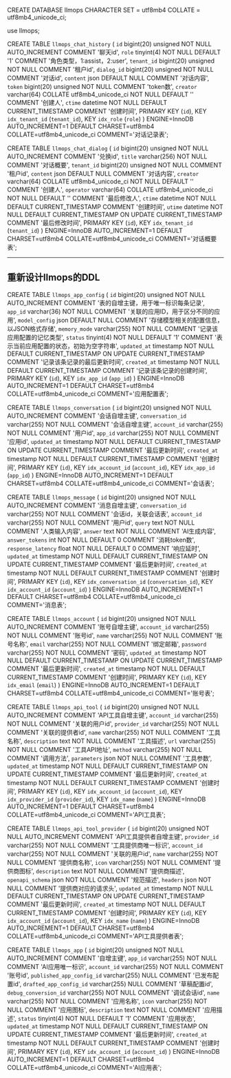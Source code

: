 CREATE DATABASE llmops
CHARACTER SET = utf8mb4
COLLATE = utf8mb4_unicode_ci;

use llmops;


CREATE TABLE `llmops_chat_history` (
  `id` bigint(20) unsigned NOT NULL AUTO_INCREMENT COMMENT '聊天id',
  `role` tinyint(4) NOT NULL DEFAULT '1' COMMENT '角色类型，1:assist，2:user',
  `tenant_id` bigint(20) unsigned NOT NULL COMMENT '租户id',
  `dialog_id` bigint(20) unsigned NOT NULL COMMENT '对话id',
  `content` json DEFAULT NULL COMMENT '对话内容',
  `token` bigint(20) unsigned NOT NULL COMMENT 'token数',
  `creator` varchar(64) COLLATE utf8mb4_unicode_ci NOT NULL DEFAULT '' COMMENT '创建人',
  `ctime` datetime NOT NULL DEFAULT CURRENT_TIMESTAMP COMMENT '创建时间',
  PRIMARY KEY (`id`),
  KEY `idx_tenant_id` (`tenant_id`),
  KEY `idx_role` (`role`)
) ENGINE=InnoDB AUTO_INCREMENT=1 DEFAULT CHARSET=utf8mb4 COLLATE=utf8mb4_unicode_ci COMMENT='对话记录表';


CREATE TABLE `llmops_chat_dialog` (
  `id` bigint(20) unsigned NOT NULL AUTO_INCREMENT COMMENT '兑换id',
  `title` varchar(256) NOT NULL COMMENT '对话概要',
  `tenant_id` bigint(20) unsigned NOT NULL COMMENT '租户id',
  `content` json DEFAULT NULL COMMENT '对话内容',
  `creator` varchar(64) COLLATE utf8mb4_unicode_ci NOT NULL DEFAULT '' COMMENT '创建人',
  `operator` varchar(64) COLLATE utf8mb4_unicode_ci NOT NULL DEFAULT '' COMMENT '最后修改人',
  `ctime` datetime NOT NULL DEFAULT CURRENT_TIMESTAMP COMMENT '创建时间',
  `utime` datetime NOT NULL DEFAULT CURRENT_TIMESTAMP ON UPDATE CURRENT_TIMESTAMP COMMENT '最后修改时间',
  PRIMARY KEY (`id`),
  KEY `idx_tenant_id` (`tenant_id`)
) ENGINE=InnoDB AUTO_INCREMENT=1 DEFAULT CHARSET=utf8mb4 COLLATE=utf8mb4_unicode_ci COMMENT='对话概要表';


--------------------------
重新设计llmops的DDL
--------------------------

CREATE TABLE `llmops_app_config` (
    `id` bigint(20) unsigned NOT NULL AUTO_INCREMENT COMMENT '表的自增主键，用于唯一标识每条记录',
    `app_id` varchar(36) NOT NULL COMMENT '关联的应用ID，用于区分不同的应用',
    `model_config` json DEFAULT NULL COMMENT '存储模型相关的配置信息，以JSON格式存储',
    `memory_mode` varchar(255) NOT NULL COMMENT '记录该应用配置的记忆类型',
    `status` tinyint(4) NOT NULL DEFAULT '1' COMMENT '表示当前应用配置的状态，初始为空字符串',
    `updated_at` timestamp NOT NULL DEFAULT CURRENT_TIMESTAMP ON UPDATE CURRENT_TIMESTAMP COMMENT '记录该条记录的最后更新时间',
    `created_at` timestamp NOT NULL DEFAULT CURRENT_TIMESTAMP COMMENT '记录该条记录的创建时间',
    PRIMARY KEY (`id`),
    KEY `idx_app_id` (`app_id`)
) ENGINE=InnoDB AUTO_INCREMENT=1 DEFAULT CHARSET=utf8mb4 COLLATE=utf8mb4_unicode_ci COMMENT='应用配置表';

CREATE TABLE `llmops_conversation` (
    `id` bigint(20) unsigned NOT NULL AUTO_INCREMENT COMMENT '会话自增主键',
    `conversation_id` varchar(255) NOT NULL COMMENT '会话自增主键',
    `account_id` varchar(255) NOT NULL COMMENT '用户id',
    `app_id` varchar(255) NOT NULL COMMENT '应用id',
    `updated_at` timestamp NOT NULL DEFAULT CURRENT_TIMESTAMP ON UPDATE CURRENT_TIMESTAMP COMMENT '最后更新时间',
    `created_at` timestamp NOT NULL DEFAULT CURRENT_TIMESTAMP COMMENT '创建时间',
    PRIMARY KEY (`id`),
    KEY `idx_account_id` (`account_id`),
    KEY `idx_app_id` (`app_id`)
) ENGINE=InnoDB AUTO_INCREMENT=1 DEFAULT CHARSET=utf8mb4 COLLATE=utf8mb4_unicode_ci COMMENT='会话表';

CREATE TABLE `llmops_message` (
    `id` bigint(20) unsigned NOT NULL AUTO_INCREMENT COMMENT '消息自增主键',
    `conversation_id` varchar(255) NOT NULL COMMENT '会话id，关联会话表',
    `account_id` varchar(255) NOT NULL COMMENT '用户id',
    `query` text NOT NULL COMMENT '人类输入内容',
    `answer` text NOT NULL COMMENT 'AI生成内容',
    `answer_tokens` int NOT NULL DEFAULT 0 COMMENT '消耗token数',
    `response_latency` float NOT NULL DEFAULT 0 COMMENT '响应延时',
    `updated_at` timestamp NOT NULL DEFAULT CURRENT_TIMESTAMP ON UPDATE CURRENT_TIMESTAMP COMMENT '最后更新时间',
    `created_at` timestamp NOT NULL DEFAULT CURRENT_TIMESTAMP COMMENT '创建时间',
    PRIMARY KEY (`id`),
    KEY `idx_conversation_id` (`conversation_id`),
    KEY `idx_account_id` (`account_id`)
) ENGINE=InnoDB AUTO_INCREMENT=1 DEFAULT CHARSET=utf8mb4 COLLATE=utf8mb4_unicode_ci COMMENT='消息表';

CREATE TABLE `llmops_account` (
    `id` bigint(20) unsigned NOT NULL AUTO_INCREMENT COMMENT '账号自增主键',
    `account_id` varchar(255) NOT NULL COMMENT '账号id',
    `name` varchar(255) NOT NULL COMMENT '账号名称',
    `email` varchar(255) NOT NULL COMMENT '绑定邮箱',
    `password` varchar(255) NOT NULL COMMENT '密码',
    `updated_at` timestamp NOT NULL DEFAULT CURRENT_TIMESTAMP ON UPDATE CURRENT_TIMESTAMP COMMENT '最后更新时间',
    `created_at` timestamp NOT NULL DEFAULT CURRENT_TIMESTAMP COMMENT '创建时间',
    PRIMARY KEY (`id`),
    KEY `idx_email` (`email`)
) ENGINE=InnoDB AUTO_INCREMENT=1 DEFAULT CHARSET=utf8mb4 COLLATE=utf8mb4_unicode_ci COMMENT='账号表';

CREATE TABLE `llmops_api_tool` (
    `id` bigint(20) unsigned NOT NULL AUTO_INCREMENT COMMENT 'API工具自增主键',
    `account_id` varchar(255) NOT NULL COMMENT '关联的用户id',
    `provider_id` varchar(255) NOT NULL COMMENT '关联的提供者id',
    `name` varchar(255) NOT NULL COMMENT '工具名称',
    `description` text NOT NULL COMMENT '工具描述',
    `url` varchar(255) NOT NULL COMMENT '工具API地址',
    `method` varchar(255) NOT NULL COMMENT '调用方法',
    `parameters` json NOT NULL COMMENT '工具参数',
    `updated_at` timestamp NOT NULL DEFAULT CURRENT_TIMESTAMP ON UPDATE CURRENT_TIMESTAMP COMMENT '最后更新时间',
    `created_at` timestamp NOT NULL DEFAULT CURRENT_TIMESTAMP COMMENT '创建时间',
    PRIMARY KEY (`id`),
    KEY `idx_account_id` (`account_id`),
    KEY `idx_provider_id` (`provider_id`),
    KEY `idx_name` (`name`)
) ENGINE=InnoDB AUTO_INCREMENT=1 DEFAULT CHARSET=utf8mb4 COLLATE=utf8mb4_unicode_ci COMMENT='API工具表';

CREATE TABLE `llmops_api_tool_provider` (
    `id` bigint(20) unsigned NOT NULL AUTO_INCREMENT COMMENT 'API工具提供者自增主键',
    `provider_id` varchar(255) NOT NULL COMMENT '工具提供商唯一标识', 
    `account_id` varchar(255) NOT NULL COMMENT '关联的用户id',
    `name` varchar(255) NOT NULL COMMENT '提供商名称',
    `icon` varchar(255) NOT NULL COMMENT '提供商图标',
    `description` text NOT NULL COMMENT '提供商描述',
    `openapi_schema` json NOT NULL COMMENT '规范描述',
    `headers` json NOT NULL COMMENT '提供商对应的请求头',
    `updated_at` timestamp NOT NULL DEFAULT CURRENT_TIMESTAMP ON UPDATE CURRENT_TIMESTAMP COMMENT '最后更新时间',
    `created_at` timestamp NOT NULL DEFAULT CURRENT_TIMESTAMP COMMENT '创建时间',
    PRIMARY KEY (`id`),
    KEY `idx_account_id` (`account_id`),
    KEY `idx_name` (`name`)
) ENGINE=InnoDB AUTO_INCREMENT=1 DEFAULT CHARSET=utf8mb4 COLLATE=utf8mb4_unicode_ci COMMENT='API工具提供者表';

CREATE TABLE `llmops_app` (
    `id` bigint(20) unsigned NOT NULL AUTO_INCREMENT COMMENT '自增主键',
    `app_id` varchar(255) NOT NULL COMMENT 'AI应用唯一标识',
    `account_id` varchar(255) NOT NULL COMMENT '账号id',
    `published_app_config_id` varchar(255) NULL COMMENT '已发布配置id',
    `drafted_app_config_id` varchar(255) NULL COMMENT '草稿配置id',
    `debug_conversion_id` varchar(255) NOT NULL COMMENT '调试会话id',
    `name` varchar(255) NOT NULL COMMENT '应用名称',
    `icon` varchar(255) NOT NULL COMMENT '应用图标',
    `description` text NOT NULL COMMENT '应用描述',
    `status` tinyint(4) NOT NULL DEFAULT '1' COMMENT '应用状态',
    `updated_at` timestamp NOT NULL DEFAULT CURRENT_TIMESTAMP ON UPDATE CURRENT_TIMESTAMP COMMENT '最后更新时间',
    `created_at` timestamp NOT NULL DEFAULT CURRENT_TIMESTAMP COMMENT '创建时间',
    PRIMARY KEY (`id`),
    KEY `idx_account_id` (`account_id`)
) ENGINE=InnoDB AUTO_INCREMENT=1 DEFAULT CHARSET=utf8mb4 COLLATE=utf8mb4_unicode_ci COMMENT='AI应用表';



